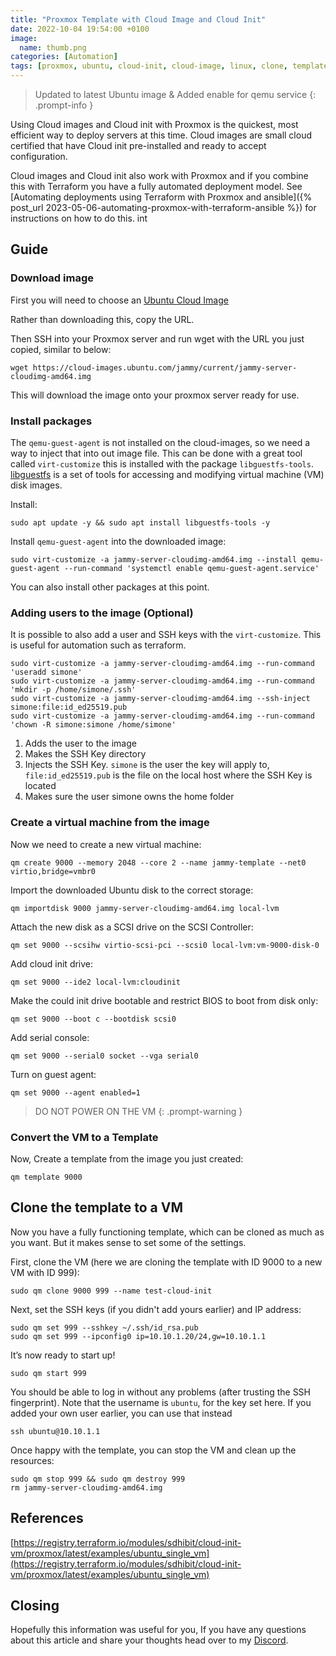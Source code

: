 ```yaml
---
title: "Proxmox Template with Cloud Image and Cloud Init"
date: 2022-10-04 19:54:00 +0100
image:
  name: thumb.png
categories: [Automation]
tags: [proxmox, ubuntu, cloud-init, cloud-image, linux, clone, template]
---
```


> Updated to latest Ubuntu image & Added enable for qemu service
{: .prompt-info }

Using Cloud images and Cloud init with Proxmox is the quickest, most efficient way to deploy servers at this time. Cloud images are small cloud certified that have Cloud init pre-installed and ready to accept configuration.

Cloud images and Cloud init also work with Proxmox and if you combine this with Terraform  you have a fully automated deployment model. See [Automating deployments using Terraform with Proxmox and ansible]({% post_url 2023-05-06-automating-proxmox-with-terraform-ansible %}) for instructions on how to do this.
int

## Guide

### Download image

First you will need to choose an [Ubuntu Cloud Image](https://cloud-images.ubuntu.com/)

Rather than downloading this, copy the URL.

Then SSH into your Proxmox server and run wget with the URL you just copied, similar to below:

```shell
wget https://cloud-images.ubuntu.com/jammy/current/jammy-server-cloudimg-amd64.img
```

This will download the image onto your proxmox server ready for use.

### Install packages

The `qemu-guest-agent` is not installed on the cloud-images, so we need a way to inject that into out image file. This can be done with a great tool called `virt-customize` this is installed with the package `libguestfs-tools`. [libguestfs](https://www.libguestfs.org/) is a set of tools for accessing and modifying virtual machine (VM) disk images.

Install:

```shell
sudo apt update -y && sudo apt install libguestfs-tools -y
```

Install `qemu-guest-agent` into the downloaded image:

```shell
sudo virt-customize -a jammy-server-cloudimg-amd64.img --install qemu-guest-agent --run-command 'systemctl enable qemu-guest-agent.service'
```

You can also install other packages at this point.

### Adding users to the image (Optional)

It is possible to also add a user and SSH keys with the `virt-customize`. This is useful for automation such as terraform.

```shell
sudo virt-customize -a jammy-server-cloudimg-amd64.img --run-command 'useradd simone'
sudo virt-customize -a jammy-server-cloudimg-amd64.img --run-command 'mkdir -p /home/simone/.ssh'
sudo virt-customize -a jammy-server-cloudimg-amd64.img --ssh-inject simone:file:id_ed25519.pub
sudo virt-customize -a jammy-server-cloudimg-amd64.img --run-command 'chown -R simone:simone /home/simone'
```

1. Adds the user to the image
1. Makes the SSH Key directory
1. Injects the SSH Key. `simone` is the user the key will apply to, `file:id_ed25519.pub` is the file on the local host where the SSH Key is located
1. Makes sure the user simone owns the home folder

### Create a virtual machine from the image

Now we need to create a new virtual machine:

```shell
qm create 9000 --memory 2048 --core 2 --name jammy-template --net0 virtio,bridge=vmbr0
```

Import the downloaded Ubuntu disk to the correct storage:

```shell
qm importdisk 9000 jammy-server-cloudimg-amd64.img local-lvm
```

Attach the new disk as a SCSI drive on the SCSI Controller:

```shell
qm set 9000 --scsihw virtio-scsi-pci --scsi0 local-lvm:vm-9000-disk-0
```

Add cloud init drive:

```shell
qm set 9000 --ide2 local-lvm:cloudinit
```

Make the could init drive bootable and restrict BIOS to boot from disk only:

```shell
qm set 9000 --boot c --bootdisk scsi0
```

Add serial console:

```shell
qm set 9000 --serial0 socket --vga serial0
```

Turn on guest agent:

```shell
qm set 9000 --agent enabled=1
```

> DO NOT POWER ON THE VM
{: .prompt-warning }

### Convert the VM to a Template

Now, Create a template from the image you just created:

```shell
qm template 9000
```

## Clone the template to a VM

Now you have a fully functioning template, which can be cloned as much as you want. But it makes sense to set some of the settings.

First, clone the VM (here we are cloning the template with ID 9000 to a new VM with ID 999):

```shell
sudo qm clone 9000 999 --name test-cloud-init
```

Next, set the SSH keys (if you didn't add yours earlier) and IP address:

```shell
sudo qm set 999 --sshkey ~/.ssh/id_rsa.pub
sudo qm set 999 --ipconfig0 ip=10.10.1.20/24,gw=10.10.1.1
```

It’s now ready to start up!

```shell
sudo qm start 999
```

You should be able to log in without any problems (after trusting the SSH fingerprint). Note that the username is `ubuntu`, for the key set here. If you added your own user earlier, you can use that instead

```shell
ssh ubuntu@10.10.1.1
```

Once happy with the template, you can stop the VM and clean up the resources:

```shell
sudo qm stop 999 && sudo qm destroy 999
rm jammy-server-cloudimg-amd64.img
```

## References

[https://registry.terraform.io/modules/sdhibit/cloud-init-vm/proxmox/latest/examples/ubuntu_single_vm](https://registry.terraform.io/modules/sdhibit/cloud-init-vm/proxmox/latest/examples/ubuntu_single_vm)

## Closing

Hopefully this information was useful for you, If you have any questions about this article and share your thoughts head over to my [Discord](https://discord.gg/6fmekudc8Q).
